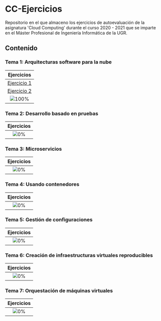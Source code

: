 # CC-Ejercicios

Repositorio en el que almaceno los ejercicios de autoevaluación de la asignatura 'Cloud Computing' durante el curso 2020 - 2021 que se imparte en el Máster Profesional de Ingeniería Informática de la UGR.

## Contenido

### Tema 1: Arquitecturas software para la nube 

| Ejercicios    |
|:-------------:|
|[Ejercicio 1](https://github.com/pepitoenpeligro/CC-Ejercicios/blob/master/01.md#ejercicio-1-buscar-una-aplicación-de-ejemplo-preferiblemente-propia-y-deducir-qué-patrón-es-el-que-usa-qué-habr%C3%ADa-que-hacer-para-evolucionar-a-un-patrón-tipo-microservicios)|
|[Ejercicio 2](https://github.com/pepitoenpeligro/CC-Ejercicios/blob/master/01.md#ejercicio-2-en-la-aplicación-que-se-ha-usado-como-ejemplo-en-el-ejercicio-anterior-podr%C3%ADa-usar-diferentes-lenguajes-qué-almacenes-de-datos-ser%C3%ADan-los-más-convenientes)|
|![100%](https://progress-bar.dev/100)|


### Tema 2: Desarrollo basado en pruebas

| Ejercicios    |
|:-------------:|
|![0%](https://progress-bar.dev/0)|


### Tema 3: Microservicios

| Ejercicios    |
|:-------------:|
|![0%](https://progress-bar.dev/0)|

### Tema 4: Usando contenedores

| Ejercicios    |
|:-------------:|
|![0%](https://progress-bar.dev/0)|


### Tema 5: Gestión de configuraciones

| Ejercicios    |
|:-------------:|
|![0%](https://progress-bar.dev/0)|


### Tema 6: Creación de infraestructuras virtuales reproducibles

| Ejercicios    |
|:-------------:|
|![0%](https://progress-bar.dev/0)|


### Tema 7: Orquestación de máquinas virtuales

| Ejercicios    |
|:-------------:|
|![0%](https://progress-bar.dev/0)|
